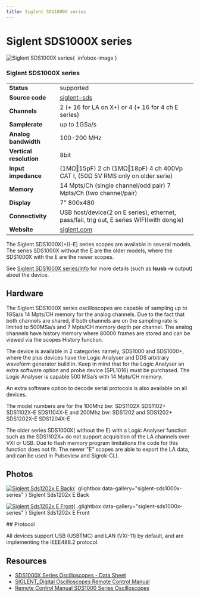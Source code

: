 ```yaml
---
title: Siglent SDS1000X series
---
```


# Siglent SDS1000X series

<div class="infobox" markdown>

![Siglent SDS1000X series](./img/Siglent_SDS1202X-E_back.png){ .infobox-image }

### Siglent SDS1000X series

| | |
|---|---|
| **Status** | supported |
| **Source code** | [siglent-sds](https://github.com/OpenTraceLab/OpenTraceCapture/tree/main/src/hardware/siglent-sds) |
| **Channels** | 2 (+ 16 for LA on X+) or 4 (+ 16 for 4 ch E series) |
| **Samplerate** | up to 1GSa/s |
| **Analog bandwidth** | 100-200 MHz |
| **Vertical resolution** | 8bit |
| **Input impedance** | (1MΩ‖15pF) 2 ch (1MΩ‖18pF) 4 ch  400Vp CAT I, (50Ω 5V RMS only on older serie) |
| **Memory** | 14 Mpts/Ch (single channel/odd pair) 7 Mpts/Ch (two channel/pair) |
| **Display** | 7" 800x480 |
| **Connectivity** | USB host/device(2 on E series), ethernet, pass/fail, trig out, E series WIFI(with dongle) |
| **Website** | [siglent.com](http://www.siglent.com/ENs/pdxx.aspx?id=1451&amp;T=2&amp;tid=1) |

</div>

The Siglent SDS1000X(+)(-E) series scopes are available in several models. The series SDS1000X without the E are the older models, where the SDS1000X with the E are the newer scopes. 

See [Siglent SDS1000X series/Info](https://sigrok.org/wiki/Siglent_SDS1000X_series/Info) for more details (such as **lsusb -v** output) about the device.

## Hardware

The Siglent SDS1000X series oscilloscopes are capable of sampling up to 1GSa/s 14 Mpts/CH memory for the analog channels. Due to the fact that both channels are shared, if both channels are on the sampling rate is limited to 500MSa/s and 7 Mpts/CH memory depth per channel. The analog channels have history memory where 80000 frames are stored and can be viewed via the scopes History function.

The device is available in 2 categories namely, SDS1000 and SDS1000+, where the plus devices have the Logic Analyser and DDS arbitrary waveform generator build in. Keep in mind that for the Logic Analyser an extra software option and probe device (SPL1016) must be purchased. The Logic Analyser is capable 500 MSa/s with 14 Mpts/CH memory.

An extra software option to decode serial protocols is also available on all devices.

The model numbers are for the 100Mhz bw: SDS1102X SDS1102+ SDS1102X-E SDS1104X-E and 200Mhz bw: SDS1202 and SDS1202+ SDS1202X-E SDS1204X-E

The older series SDS1000X( without the E) with a Logic Analyser function such as the SDS1102X+ do not support acquisition of the LA channels over VXI or USB. Due to flash memory program limitations the code for this function does not fit. The newer "E" scopes are able to export the LA data, and can be used in Pulseview and Sigrok-CLI.

## Photos

<div class="photo-grid" markdown>

[![Siglent Sds1202x E Back](./img/Siglent_SDS1202X-E_back.png)](./img/Siglent_SDS1202X-E_back.png "Siglent Sds1202x E Back"){ .glightbox data-gallery="siglent-sds1000x-series" }
<span class="caption">Siglent Sds1202x E Back</span>

[![Siglent Sds1202x E Front](./img/Siglent_SDS1202X-E_front.png)](./img/Siglent_SDS1202X-E_front.png "Siglent Sds1202x E Front"){ .glightbox data-gallery="siglent-sds1000x-series" }
<span class="caption">Siglent Sds1202x E Front</span>

</div>
## Protocol

All devices support USB (USBTMC) and LAN (VXI-11) by default, and are implementing the IEEE488.2 protocol.

## Resources
- [SDS1000X Series Oscilloscopes - Data Sheet](http://www.siglentamerica.com/USA_website_2014/Documents/DataSheet/SDS1000X_DataSheet_DS0101X-E01C.pdf)
- [SIGLENT_Digital Oscilloscopes Remote Control Manual](https://www.siglentamerica.com/wp-content/uploads/dlm_uploads/2017/10/Programming-Guide-1.pdf)
- [Remote Control Manual SDS1000 Series Oscilloscopes](https://mediacdn.eu/mage/media/wysiwyg/siglent/Downloads/Command/SDS1000_RemoteManual.pdf)


